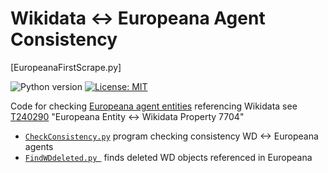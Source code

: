 # Wikidata <-> Europeana Agent Consistency

[EuropeanaFirstScrape.py]

![Python version](https://img.shields.io/badge/python-3.8+-blue.svg) [![License: MIT](https://img.shields.io/badge/License-MIT-yellow.svg)](https://opensource.org/licenses/MIT)

Code for checking [Europeana agent entities](https://pro.europeana.eu/resources/apis/entity) referencing Wikidata see [T240290](https://phabricator.wikimedia.org/T240290) "Europeana Entity <-> Wikidata Property 7704"
* [`CheckConsistency.py`](./CheckConsistency.py) program checking consistency WD <-> Europeana agents
* [`FindWDdeleted.py `](./FindWDdeleted.py ) finds deleted WD objects referenced in Europeana
